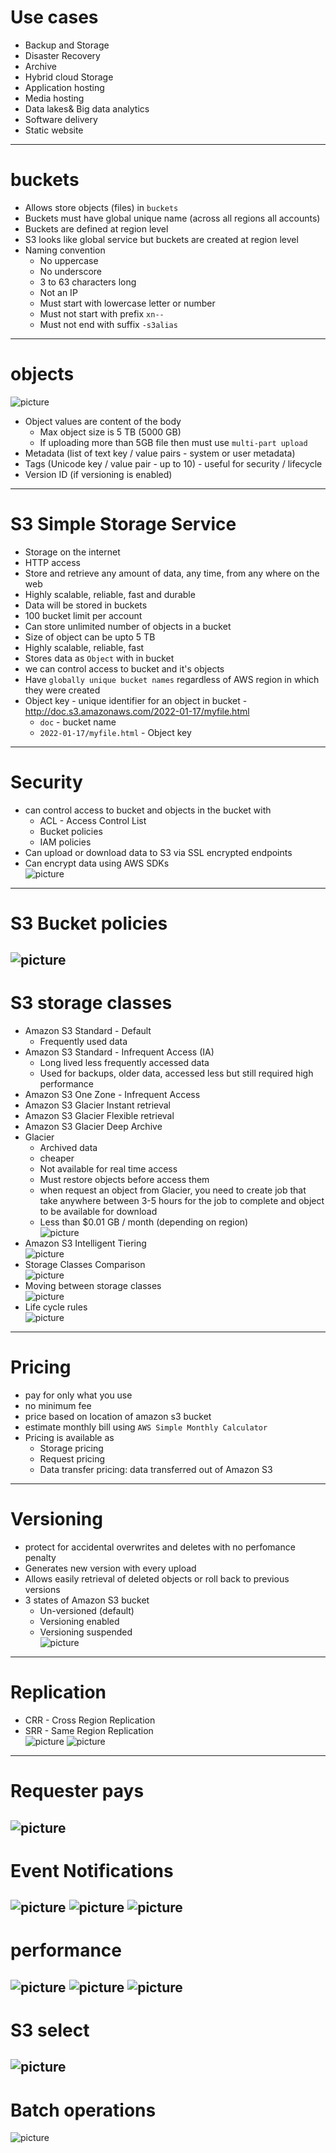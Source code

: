 # Use cases
* Backup and Storage
* Disaster Recovery
* Archive
* Hybrid cloud Storage
* Application hosting
* Media hosting
* Data lakes& Big data analytics
* Software delivery
* Static website
------
# buckets
* Allows store objects (files) in `buckets`
* Buckets must have global unique name (across all regions all accounts)
* Buckets are defined at region level
* S3 looks like global service but buckets are created at region level
* Naming convention
	* No uppercase
	* No underscore
	* 3 to 63 characters long
	* Not an IP
	* Must start with lowercase letter or number
	* Must not start with prefix `xn--`
	* Must not end with suffix `-s3alias`
------
# objects
![picture](imgs/01-objects.jpg)
* Object values are content of the body
	* Max object size is 5 TB (5000 GB)
	* If uploading more than 5GB file then must use `multi-part upload`
* Metadata (list of text key / value pairs - system or user metadata)
* Tags (Unicode key / value pair - up to 10) - useful for security / lifecycle
* Version ID (if versioning is enabled)
------
# S3 Simple Storage Service
* Storage on the internet
* HTTP access
* Store and retrieve any amount of data, any time, from any where on the web
* Highly scalable, reliable, fast and durable
* Data will be stored in buckets
* 100 bucket limit per account
* Can store unlimited number of objects in a bucket
* Size of object can be upto 5 TB
* Highly scalable, reliable, fast
* Stores data as `Object` with in bucket
* we can control access to bucket and it's objects
* Have `globally unique bucket names` regardless of AWS region in which they were created
* Object key - unique identifier for an object in bucket - http://doc.s3.amazonaws.com/2022-01-17/myfile.html
	* `doc` - bucket name
	* `2022-01-17/myfile.html` - Object key
------
# Security
* can control access to bucket and objects in the bucket with
	* ACL - Access Control List
	* Bucket policies
	* IAM policies
* Can upload or download data to S3 via SSL encrypted endpoints
* Can encrypt data using AWS SDKs\
![picture](imgs/01-security.jpg)
------
# S3 Bucket policies
![picture](imgs/01-policies.jpg)
------
# S3 storage classes
* Amazon S3 Standard - Default
	* Frequently used data
* Amazon S3 Standard - Infrequent Access (IA)
	* Long lived less frequently accessed data
	* Used for backups, older data, accessed less but still required high performance
* Amazon S3 One Zone - Infrequent Access
* Amazon S3 Glacier Instant retrieval
* Amazon S3 Glacier Flexible retrieval
* Amazon S3 Glacier Deep Archive
* Glacier
	* Archived data
	* cheaper
	* Not available for real time access
	* Must restore objects before access them
	* when request an object from Glacier, you need to create job that take anywhere between 3-5 hours for the job to complete and object to be available for download
	* Less than $0.01 GB / month (depending on region)\
![picture](imgs/01-amazon-s3-glacier.jpg)
* Amazon S3 Intelligent Tiering\
![picture](imgs/01-amazon-s3-intelligent-tiering.jpg)
* Storage Classes Comparison\
![picture](imgs/01-storage-classes-comparison.jpg)
* Moving between storage classes\
![picture](imgs/01-moving-between-storage-classes.jpg)
* Life cycle rules\
![picture](imgs/01-life-cycle-rules.jpg)
------
# Pricing
* pay for only what you use
* no minimum fee
* price based on location of amazon s3 bucket
* estimate monthly bill using `AWS Simple Monthly Calculator`
* Pricing is available as
	* Storage pricing
	* Request pricing
	* Data transfer pricing: data transferred out of Amazon S3
------
# Versioning
* protect for accidental overwrites and deletes with no perfomance penalty
* Generates new version with every upload
* Allows easily retrieval of deleted objects or roll back to previous versions
* 3 states of Amazon S3 bucket
	* Un-versioned (default)
	* Versioning enabled
	* Versioning suspended\
![picture](imgs/01-versioning.jpg)
------
# Replication
* CRR - Cross Region Replication
* SRR - Same Region Replication\
![picture](imgs/01-replication.jpg)
![picture](imgs/02-replication.jpg)
------
# Requester pays
![picture](imgs/01-requester-pays.jpg)
------
# Event Notifications
![picture](imgs/01-event-notifications.jpg)
![picture](imgs/02-event-notifications.jpg)
![picture](imgs/03-event-notifications.jpg)
------
# performance
![picture](imgs/01-performance.jpg)
![picture](imgs/02-performance.jpg)
![picture](imgs/03-performance.jpg)
------
# S3 select
![picture](imgs/01-s3-select.jpg)
------
# Batch operations
![picture](imgs/01-batch-operations.jpg)